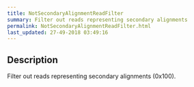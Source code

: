 ```yaml
---
title: NotSecondaryAlignmentReadFilter
summary: Filter out reads representing secondary alignments
permalink: NotSecondaryAlignmentReadFilter.html
last_updated: 27-49-2018 03:49:16
---
```



## Description

Filter out reads representing secondary alignments (0x100).

